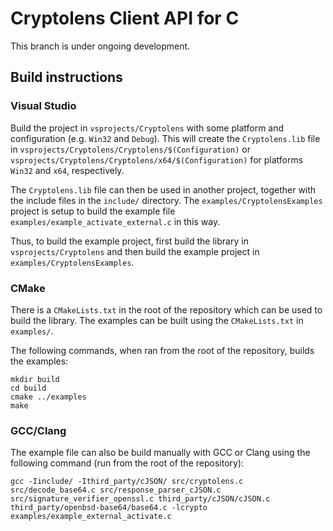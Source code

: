 # Cryptolens Client API for C

This branch is under ongoing development.

## Build instructions

### Visual Studio

Build the project in `vsprojects/Cryptolens` with some platform and configuration (e.g. `Win32` and `Debug`).
This will create the `Cryptolens.lib` file in `vsprojects/Cryptolens/Cryptolens/$(Configuration)` or 
`vsprojects/Cryptolens/Cryptolens/x64/$(Configuration)` for platforms `Win32` and `x64`, respectively.

The `Cryptolens.lib` file can then be used in another project, together with the include files in the
`include/` directory. The `examples/CryptolensExamples` project is setup to build the example file
`examples/example_activate_external.c` in this way.

Thus, to build the example project, first build the library in `vsprojects/Cryptolens` and then build the example
project in `examples/CryptolensExamples`.

### CMake

There is a `CMakeLists.txt` in the root of the repository which can be used to build the library. The examples can
be built using the `CMakeLists.txt` in `examples/`.

The following commands, when ran from the root of the repository, builds the examples:
```
mkdir build
cd build
cmake ../examples
make
```

### GCC/Clang

The example file can also be build manually with GCC or Clang using the following command (run from the root of the repository):
```
gcc -Iinclude/ -Ithird_party/cJSON/ src/cryptolens.c src/decode_base64.c src/response_parser_cJSON.c src/signature_verifier_openssl.c third_party/cJSON/cJSON.c third_party/openbsd-base64/base64.c -lcrypto examples/example_external_activate.c
```
